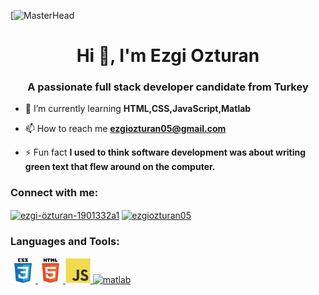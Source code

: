 [![MasterHead](https://hexagon.com/-/media/project/one-web/master-site/mi/msc-software/retired-brand-msc-software.jpg?h=680&iar=0&w=2560&hash=ED53E09A044BB59A0C22681AC5E94850)
<h1 align="center">Hi 👋, I'm Ezgi Ozturan</h1>
<h3 align="center">A passionate full stack developer candidate from Turkey</h3>

- 🌱 I’m currently learning **HTML,CSS,JavaScript,Matlab**

- 📫 How to reach me **ezgiozturan05@gmail.com**

- ⚡ Fun fact **I used to think software development was about writing green text that flew around on the computer.**


<h3 align="left">Connect with me:</h3>
<p align="left">
<a href="https://linkedin.com/in/ezgi-özturan-1901332a1" target="blank"><img align="center" src="https://raw.githubusercontent.com/rahuldkjain/github-profile-readme-generator/master/src/images/icons/Social/linked-in-alt.svg" alt="ezgi-özturan-1901332a1" height="30" width="40" /></a>
<a href="https://www.hackerrank.com/ezgiozturan05" target="blank"><img align="center" src="https://raw.githubusercontent.com/rahuldkjain/github-profile-readme-generator/master/src/images/icons/Social/hackerrank.svg" alt="ezgiozturan05" height="30" width="40" /></a>
</p>

<h3 align="left">Languages and Tools:</h3>
<p align="left"> <a href="https://www.w3schools.com/css/" target="_blank" rel="noreferrer"> <img src="https://raw.githubusercontent.com/devicons/devicon/master/icons/css3/css3-original-wordmark.svg" alt="css3" width="40" height="40"/> </a> <a href="https://www.w3.org/html/" target="_blank" rel="noreferrer"> <img src="https://raw.githubusercontent.com/devicons/devicon/master/icons/html5/html5-original-wordmark.svg" alt="html5" width="40" height="40"/> </a> <a href="https://developer.mozilla.org/en-US/docs/Web/JavaScript" target="_blank" rel="noreferrer"> <img src="https://raw.githubusercontent.com/devicons/devicon/master/icons/javascript/javascript-original.svg" alt="javascript" width="40" height="40"/> </a> <a href="https://www.mathworks.com/" target="_blank" rel="noreferrer"> <img src="https://upload.wikimedia.org/wikipedia/commons/2/21/Matlab_Logo.png" alt="matlab" width="40" height="40"/> </a> </p>





